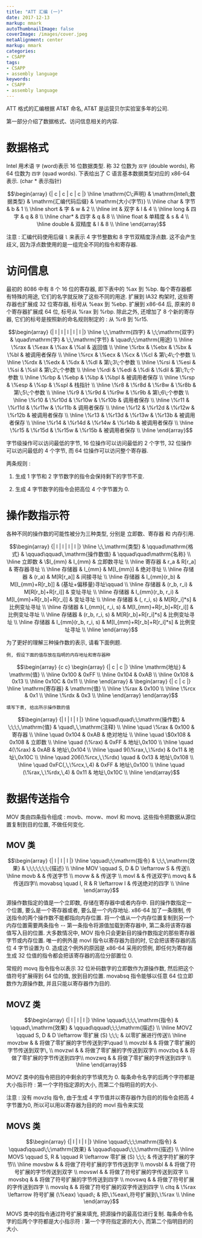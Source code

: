 ```yaml
---
title: "ATT 汇编 (一)"
date: 2017-12-13
markup: mmark
autoThumbnailImage: false
coverImage: /images/cover.jpeg
metaAlignment: center
markup: mmark
categories:
- CSAPP
tags:
- CSAPP
- assembly language
keywords:
- CSAPP
- assembly language
---
```


ATT 格式的汇编根据 AT&T 命名, AT&T 是运营贝尔实验室多年的公司.

<!--more-->

第一部分介绍了数据格式、访问信息相关的内容.

# 数据格式

Intel 用术语 `字` (word)表示 16 位数据类型. 称 32 位数为 `双字` (double words), 称 64 位数为 `四字` (quad words). 下表给出了 C 语言基本数据类型对应的 x86-64 表示. (char * 表示指针)

$$\begin{array} {| c | c | c | c |} \hline \mathrm{C\;声明} & \mathrm{Intel\;数据类型} & \mathrm{汇编代码后缀} & \mathrm{大小(字节)} \\ \hline char & 字节 & b & 1 \\ \hline short & 字 & w & 2 \\ \hline int & 双字 & l & 4 \\ \hline long & 四字 & q & 8 \\ \hline char* & 四字 & q & 8 \\ \hline float & 单精度 & s & 4 \\ \hline double & 双精度 & l & 8 \\ \hline \end{array}$$

注意 : 汇编代码使用后缀 `l` 来表示 4 字节整数和 8 字节双精度浮点数. 这不会产生歧义, 因为浮点数使用的是一组完全不同的指令和寄存器.

# 访问信息

最初的 8086 中有 8 个 16 位的寄存器, 即下表中的 %ax 到 %bp. 每个寄存器都有特殊的用途, 它们的名字就反映了这些不同的用途. 扩展到 IA32 构架时, 这些寄存器也扩展成 32 位寄存器, 标号从 %eax 到 %ebp. 扩展到 x86-64 后, 原来的 8 个寄存器扩展成 64 位, 标号从 %rax 到 %rbp. 除此之外, 还增加了 8 个新的寄存器, 它们的标号是按照新的命名规则制定的 : 从 %r8 到 %r15.

$$\begin{array} {| l | l | l | l | l |} \hline \;\,\mathrm{四字} & \;\;\mathrm{双字} & \quad\mathrm{字} & \;\,\mathrm{字节} & \quad\;\;\mathrm{用途} \\ \hline \%rax & \%eax & \%ax & \%al & 返回值 \\ \hline \%rbx & \%ebx & \%bx & \%bl & 被调用者保存 \\ \hline \%rcx & \%ecx & \%cx & \%cl & 第\;4\;个参数 \\ \hline \%rdx & \%edx & \%dx & \%dl & 第\;3\;个参数 \\ \hline \%rsi & \%esi & \%si & \%sil & 第\;2\;个参数 \\ \hline \%rdi & \%edi & \%di & \%dil & 第\;1\;个参数 \\ \hline \%rbp & \%ebp & \%bp & \%bpl & 被调用者保存 \\ \hline \%rsp & \%esp & \%sp & \%spl & 栈指针 \\ \hline \%r8 & \%r8d & \%r8w & \%r8b & 第\;5\;个参数 \\ \hline \%r9 & \%r9d & \%r9w & \%r9b & 第\;6\;个参数 \\ \hline \%r10 & \%r10d & \%r10w & \%r10b & 调用者保存 \\ \hline \%r11 & \%r11d & \%r11w & \%r11b & 调用者保存 \\ \hline \%r12 & \%r12d & \%r12w & \%r12b & 被调用者保存 \\ \hline \%r13 & \%r13d & \%r13w & \%r13b & 被调用者保存 \\ \hline \%r14 & \%r14d & \%r14w & \%r14b & 被调用者保存 \\ \hline \%r15 & \%r15d & \%r15w & \%r15b & 被调用者保存 \\ \hline \end{array}$$

字节级操作可以访问最低的字节, 16 位操作可以访问最低的 2 个字节, 32 位操作可以访问最低的 4 个字节, 而 64 位操作可以访问整个寄存器.

两条规则 :

1. 生成 1 字节和 2 字节数字的指令会保持剩下的字节不变.

2. 生成 4 字节数字的指令会把高位 4 个字节置为 0.

# 操作数指示符

各种不同的操作数的可能性被分为三种类型, 分别是 立即数、寄存器 和 内存引用.

$$\begin{array} {| l | l | l | l |} \hline \;\,\mathrm{类型} & \qquad\mathrm{格式} & \qquad\qquad\,\mathrm{操作数值} & \qquad\quad\mathrm{名称} \\ \hline 立即数 & \$I_{mm} & I_{mm} & 立即数寻址 \\ \hline 寄存器 & r_a & R[r_a] & 寄存器寻址 \\ \hline 存储器 & I_{mm} & M[I_{mm}] & 绝对寻址 \\ \hline 存储器 & (r_a) & M[R[r_a]] & 间接寻址 \\ \hline 存储器 & I_{mm}(r_b) & M[I_{mm}+R[r_b]] & (基址+偏移量)寻址\qquad \\ \hline 存储器 & (r_b, r_i) & M[R[r_b]+R[r_i]] & 变址寻址 \\ \hline 存储器 & I_{mm}(r_b, r_i) & M[I_{mm}+R[r_b]+R[r_i]] & 变址寻址 \\ \hline 存储器 & (, r_i, s) & M[R[r_i]*s] & 比例变址寻址 \\ \hline 存储器 & I_{mm}(, r_i, s) & M[I_{mm}+R[r_b]+R[r_i]] & 比例变址寻址 \\ \hline 存储器 & (r_b, r_i, s) & M[R[r_b]+R[r_i]*s] & 比例变址寻址 \\ \hline 存储器 & I_{mm}(r_b, r_i, s) & M[I_{mm}+R[r_b]+R[r_i]*s] & 比例变址寻址 \\ \hline \end{array}$$

为了更好的理解三种操作数的表示, 请看下面例题.

`例, 假设下面的值存放在指明的内存地址和寄存器种`

$$\begin{array} {c c} \begin{array} {| c | c |} \hline \mathrm{地址} & \mathrm{值} \\ \hline 0x100 & 0xFF \\ \hline 0x104 & 0xAB \\ \hline 0x108 & 0x13 \\ \hline 0x10C & 0x11 \\ \hline \end{array} & \begin{array} {| c | c |} \hline \mathrm{寄存器} & \mathrm{值} \\ \hline \%rax & 0x100 \\ \hline \%rcx & 0x1 \\ \hline \%rdx & 0x3 \\ \hline \end{array} \end{array}$$

`填写下表, 给出所示操作数的值`

$$\begin{array} {| l | l | l |} \hline \qquad\quad\;\;\mathrm{操作数} & \;\;\;\,\mathrm{值} & \quad\,\,\mathrm{注释} \\ \hline \quad \%rax & 0x100 & 寄存器 \\ \hline \quad 0x104 & 0xAB & 绝对地址 \\ \hline \quad \$0x108 & 0x108 & 立即数 \\ \hline \quad (\%rax) & 0xFF & 地址\,0x100 \\ \hline \quad 4(\%rax) & 0xAB & 地址\,0x104 \\ \hline \quad 9(\%rax,\,\%rdx) & 0x11 & 地址\,0x10C \\ \hline \quad 206(\%rcx,\,\%rdx) \quad & 0x13 & 地址\,0x108 \\ \hline \quad 0xFC(,\,\%rcx,\,4) & 0xFF & 地址\,0x100 \\ \hline \quad (\%rax,\,\%rdx,\,4) & 0x11 & 地址\,0x10C \\ \hline \end{array}$$

# 数据传送指令

MOV 类由四条指令组成 : movb、movw、movl 和 movq. 这些指令把数据从源位置复制到目的位置, 不做任何变化.

## MOV 类

$$\begin{array} {| l | l | l |} \hline \qquad\;\;\mathrm{指令} & \;\;\,\mathrm{效果} & \;\;\;\;\;\;\;{描述} \\ \hline MOV \qquad S, D & D \leftarrow S & 传送\\ \hline movb & & 传送字节 \\ movw & & 传送字 \\ movl & & 传送双字\\ movq & & 传送四字\\ movabsq \quad I, R & R \leftarrow I & 传送绝对的四字 \\ \hline \end{array}$$

源操作数指定的值是一个立即数, 存储在寄存器中或者内存中. 目的操作数指定一个位置, 要么是一个寄存器或者, 要么是一个内存地址. x86-64 加了一条限制, 传送指令的两个操作数不能都指向内存位置. 将一个值从一个内存位置复制到另一个内存位置需要两条指令 -- 第一条指令将源值加载到寄存器中, 第二条将该寄存器值写入目的位置. 大多数情况中, MOV 指令只会更新目的操作数指定的那些寄存器字节或内存位置. 唯一的例外是 movl 指令以寄存器为目的时, 它会把该寄存器的高位 4 字节设置为 0. 造成这个例外的原因是 x86-64 采用的惯例, 即任何为寄存器生成 32 位值的指令都会把该寄存器的高位分部置位 0.

常规的 movq 指令指令以表示 32 位补码数字的立即数作为源操作数, 然后把这个值符号扩展得到 64 位的值, 放到目的位置. movabsq 指令能够以任意 64 位立即数作为源操作数, 并且只能以寄存器作为目的.

## MOVZ 类

$$\begin{array} {| l | l | l |} \hline \qquad\;\;\;\,\mathrm{指令} & \qquad\,\mathrm{效果} & \qquad\qquad\;\;\;\mathrm{描述} \\ \hline MOVZ \qquad S, D & D \leftarrow 零扩展 (S) \;\;\; & 以零扩展进行传送\\ \hline movzbw & & 将做了零扩展的字节传送到字\quad \\ movzbl & & 将做了零扩展的字节传送到双字\, \\ movzwl & & 将做了零扩展的字传送到双字\\ movzbq & & 将做了零扩展的字节传送到四字\\ movzwq & & 将做了零扩展的字传送到四字 \\ \hline \end{array}$$

MOVZ 类中的指令把目的中剩余的字节填充为 0. 每条命令名字的后两个字符都是大小指示符 : 第一个字符指定源的大小, 而第二个指明目的的大小.

注意 : 没有 movzlq 指令, 由于生成 4 字节值并以寄存器作为目的的指令会把高 4 字节置为0, 所以可以用以寄存器为目的的 movl 指令来实现

## MOVS 类

$$\begin{array} {| l | l | l |} \hline \qquad\;\;\;\mathrm{指令} & \qquad\qquad\;\;\mathrm{效果} & \qquad\qquad\;\;\;\mathrm{描述} \\ \hline MOVS \qquad S, R & \qquad R \leftarrow 零扩展 (S) \;\;\; & 传送字符扩展的字节\\ \hline movsbw & & 将做了符号扩展的字节传送到字 \\ movsbl & & 将做了符号扩展的字节传送到双字 \\ movswl & & 将做了符号扩展的字传送到双字 \\ movsbq & & 将做了符号扩展的字节传送到四字 \\ movswq & & 将做了符号扩展的字传送到四字 \\ movslq & & 将做了符号扩展的双字传送到四字 \\ cltq & \%rax \leftarrow 符号扩展 (\%eax) \quad\; & 把\,\%eax\,符号扩展到\,\%rax \\ \hline \end{array}$$

MOVS 类中的指令通过符号扩展来填充, 把源操作的最高位进行复制. 每条命令名字的后两个字符都是大小指示符 : 第一个字符指定源的大小, 而第二个指明目的的大小.